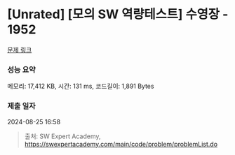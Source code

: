 # [Unrated] [모의 SW 역량테스트] 수영장 - 1952 

[문제 링크](https://swexpertacademy.com/main/code/problem/problemDetail.do?contestProbId=AV5PpFQaAQMDFAUq) 

### 성능 요약

메모리: 17,412 KB, 시간: 131 ms, 코드길이: 1,891 Bytes

### 제출 일자

2024-08-25 16:58



> 출처: SW Expert Academy, https://swexpertacademy.com/main/code/problem/problemList.do